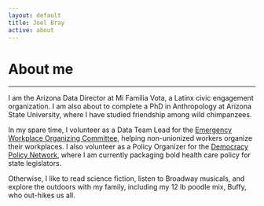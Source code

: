 ```yaml
---
layout: default
title: Joel Bray
active: about
---
```


<p><h1>About me</h1></p>

___

I am the Arizona Data Director at Mi Familia Vota, a Latinx civic engagement organization. 
I am also about to complete a PhD in Anthropology at Arizona State University, where I have 
studied friendship among wild chimpanzees.

In my spare time, I volunteer as a Data Team Lead for the [Emergency Workplace Organizing Committee](https://workerorganizing.org/), helping
non-unionized workers organize their workplaces. I also volunteer as a Policy Organizer for the [Democracy Policy Network](https://democracypolicy.network/), 
where I am currently packaging bold health care policy for state legislators.

Otherwise, I like to read science fiction, listen to Broadway musicals, and explore the 
outdoors with my family, including my 12 lb poodle mix, Buffy, who out-hikes us all.